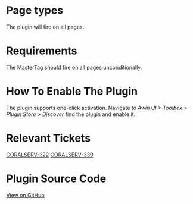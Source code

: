 
# Page types

The plugin will fire on all pages.

# Requirements

The MasterTag should fire on all pages unconditionally.

# How To Enable The Plugin

The plugin supports one-click activation. Navigate to *Awin UI \>
Toolbox \> Plugin Store \> Discover* find the plugin and enable it.

# Relevant Tickets

[CORALSERV-322](https://awin.atlassian.net/browse/CORALSERV-322)
[CORALSERV-339](https://awin.atlassian.net/browse/CORALSERV-339)

# Plugin Source Code

[View on
GitHub](https://github.com/awin/tracking-advertiser-mastertag/blob/master/src/plugins/thirdParty/goCertify/plugin.js)
